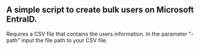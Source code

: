 ##   A simple script to create bulk users on Microsoft EntraID.

Requires a CSV file that contains the users information.
In the parameter "-path" input the file path to your CSV file.
